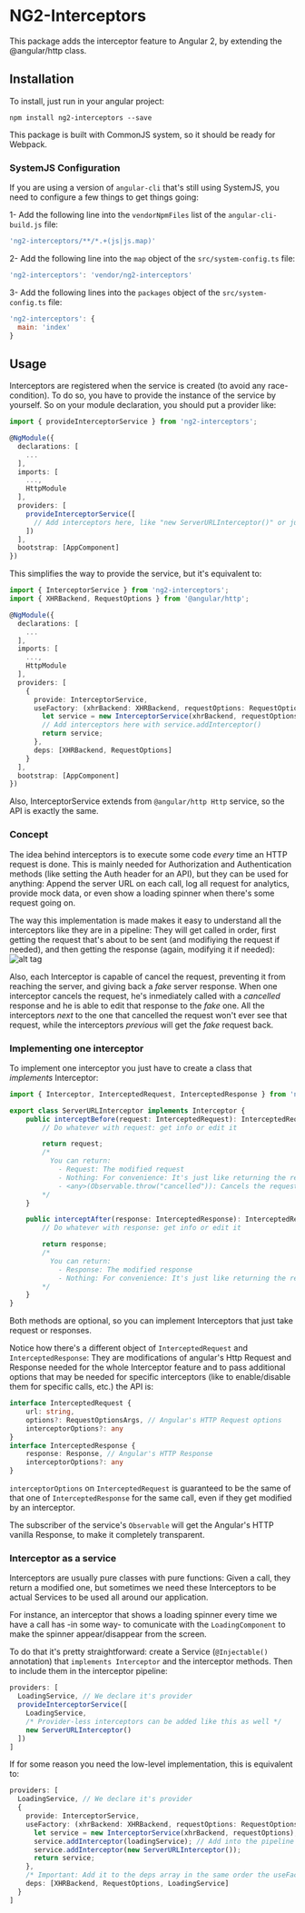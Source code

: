 # NG2-Interceptors

This package adds the interceptor feature to Angular 2, by extending the @angular/http class.

## Installation

To install, just run in your angular project:
````
npm install ng2-interceptors --save
````

This package is built with CommonJS system, so it should be ready for Webpack.

### SystemJS Configuration

If you are using a version of `angular-cli` that's still using SystemJS, you need to configure a few things to get things going:

1- Add the following line into the `vendorNpmFiles` list of the `angular-cli-build.js` file:
````javascript
'ng2-interceptors/**/*.+(js|js.map)'
````

2- Add the following line into the `map` object of the `src/system-config.ts` file:
````javascript
'ng2-interceptors': 'vendor/ng2-interceptors'
````

3- Add the following lines into the `packages` object of the `src/system-config.ts` file:
````javascript
'ng2-interceptors': {
  main: 'index'
}
````

## Usage

Interceptors are registered when the service is created (to avoid any race-condition). To do so, you have to provide the instance of the service by yourself. So on your module declaration, you should put a provider like:

````typescript
import { provideInterceptorService } from 'ng2-interceptors';

@NgModule({
  declarations: [
    ...
  ],
  imports: [
    ...,
    HttpModule
  ],
  providers: [
    provideInterceptorService([
      // Add interceptors here, like "new ServerURLInterceptor()" or just "ServerURLInterceptor" if it has a provider
    ])
  ],
  bootstrap: [AppComponent]
})

````

This simplifies the way to provide the service, but it's equivalent to:

````typescript
import { InterceptorService } from 'ng2-interceptors';
import { XHRBackend, RequestOptions } from '@angular/http';

@NgModule({
  declarations: [
    ...
  ],
  imports: [
    ...,
    HttpModule
  ],
  providers: [
    {
      provide: InterceptorService,
      useFactory: (xhrBackend: XHRBackend, requestOptions: RequestOptions) => {
        let service = new InterceptorService(xhrBackend, requestOptions);
        // Add interceptors here with service.addInterceptor()
        return service;
      },
      deps: [XHRBackend, RequestOptions]
    }
  ],
  bootstrap: [AppComponent]
})
````

Also, InterceptorService extends from `@angular/http Http` service, so the API is exactly the same.

### Concept

The idea behind interceptors is to execute some code _every_ time an HTTP request is done. This is mainly needed for Authorization and Authentication methods (like setting the Auth header for an API), but they can be used for anything: Append the server URL on each call, log all request for analytics, provide mock data, or even show a loading spinner when there's some request going on.

The way this implementation is made makes it easy to understand all the interceptors like they are in a pipeline: They will get called in order, first getting the request that's about to be sent (and modifiying the request if needed), and then getting the response (again, modifying it if needed):
![alt tag](http://i1.imgbus.com/doimg/dc6obm7mcobnc69.png)

Also, each Interceptor is capable of cancel the request, preventing it from reaching the server, and giving back a _fake_ server response. When one interceptor cancels the request, he's inmediately called with a _cancelled_ response and he is able to edit that response to the _fake_ one. All the interceptors _next_ to the one that cancelled the request won't ever see that request, while the interceptors _previous_ will get the _fake_ request back.

### Implementing one interceptor

To implement one interceptor you just have to create a class that _implements_ Interceptor:
````typescript
import { Interceptor, InterceptedRequest, InterceptedResponse } from 'ng2-interceptors';

export class ServerURLInterceptor implements Interceptor {
	public interceptBefore(request: InterceptedRequest): InterceptedRequest {
		// Do whatever with request: get info or edit it

		return request;
		/*
		  You can return:
		    - Request: The modified request
		    - Nothing: For convenience: It's just like returning the request
		    - <any>(Observable.throw("cancelled")): Cancels the request
		*/
	}

	public interceptAfter(response: InterceptedResponse): InterceptedResponse {
		// Do whatever with response: get info or edit it

		return response;
		/*
		  You can return:
		    - Response: The modified response
		    - Nothing: For convenience: It's just like returning the response
		*/
	}
}
````

Both methods are optional, so you can implement Interceptors that just take request or responses.

Notice how there's a different object of `InterceptedRequest` and  `InterceptedResponse`: They are modifications of angular's Http Request and Response needed for the whole Interceptor feature and to pass additional options that may be needed for specific interceptors (like to enable/disable them for specific calls, etc.) the API is:
````typescript
interface InterceptedRequest {
	url: string,
	options?: RequestOptionsArgs, // Angular's HTTP Request options
	interceptorOptions?: any
}
interface InterceptedResponse {
	response: Response, // Angular's HTTP Response
	interceptorOptions?: any
}
````

`interceptorOptions` on `InterceptedRequest` is guaranteed to be the same of that one of `InterceptedResponse` for the same call, even if they get modified by an interceptor.

The subscriber of the service's `Observable` will get the Angular's HTTP vanilla Response, to make it completely transparent.

### Interceptor as a service

Interceptors are usually pure classes with pure functions: Given a call, they return a modified one, but sometimes we need these Interceptors to be actual Services to be used all around our application.

For instance, an interceptor that shows a loading spinner every time we have a call has -in some way- to comunicate with the `LoadingComponent` to make the spinner appear/disappear from the screen.

To do that it's pretty straightforward: create a Service (`@Injectable()` annotation) that `implements Interceptor` and the interceptor methods. Then to include them in the interceptor pipeline:
````typescript
providers: [
  LoadingService, // We declare it's provider
  provideInterceptorService([
    LoadingService,
    /* Provider-less interceptors can be added like this as well */
    new ServerURLInterceptor()
  ])
]
````

If for some reason you need the low-level implementation, this is equivalent to:
````typescript
providers: [
  LoadingService, // We declare it's provider
  {
    provide: InterceptorService,
    useFactory: (xhrBackend: XHRBackend, requestOptions: RequestOptions, loadingService:LoadingService) => {
      let service = new InterceptorService(xhrBackend, requestOptions);
      service.addInterceptor(loadingService); // Add into the pipeline
      service.addInterceptor(new ServerURLInterceptor());
      return service;
    },
    /* Important: Add it to the deps array in the same order the useFactory method is declared */
    deps: [XHRBackend, RequestOptions, LoadingService]
  }
]
````
